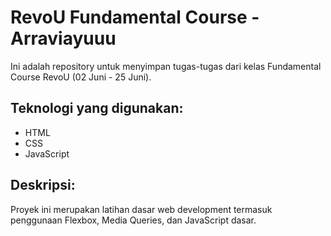 # RevoU Fundamental Course - Arraviayuuu

Ini adalah repository untuk menyimpan tugas-tugas dari kelas Fundamental Course RevoU (02 Juni - 25 Juni).

## Teknologi yang digunakan:
- HTML
- CSS
- JavaScript

## Deskripsi:
Proyek ini merupakan latihan dasar web development termasuk penggunaan Flexbox, Media Queries, dan JavaScript dasar.
